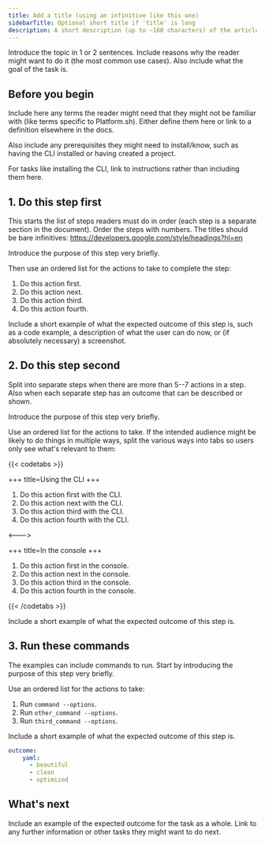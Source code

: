 ```yaml
---
title: Add a title (using an infinitive like this one)
sidebarTitle: Optional short title if 'title' is long
description: A short description (up to ~160 characters) of the article that should make sense out of context (like on a listing page).
---
```


<!-- 
When to use
  When there is a single outcome a user wants to achieve.
  When you want to explain how to get to the outcome in ordered steps.
  https://diataxis.fr/how-to-guides/ 

How to use
  1. Copy this template into the right directory in /src/docs/.
  2. Rename it to match the title.
  3. Replace the following content with your own.
-->

Introduce the topic in 1 or 2 sentences.
Include reasons why the reader might want to do it
(the most common use cases).
Also include what the goal of the task is.

## Before you begin

Include here any terms the reader might need
that they might not be familiar with
(like terms specific to Platform.sh).
Either define them here or link to a definition elsewhere in the docs.

Also include any prerequisites they might need to install/know,
such as having the CLI installed or having created a project.

For tasks like installing the CLI,
link to instructions rather than including them here.

## 1. Do this step first

This starts the list of steps readers must do in order
(each step is a separate section in the document).
Order the steps with numbers.
The titles should be bare infinitives: https://developers.google.com/style/headings?hl=en

Introduce the purpose of this step very briefly.

Then use an ordered list for the actions to take to complete the step:

1. Do this action first.
1. Do this action next.
1. Do this action third.
1. Do this action fourth.

Include a short example of what the expected outcome of this step is,
such as a code example, a description of what the user can do now,
or (if absolutely necessary) a screenshot.

## 2. Do this step second

Split into separate steps when there are more than 5--7 actions in a step.
Also when each separate step has an outcome that can be described or shown.

Introduce the purpose of this step very briefly.

Use an ordered list for the actions to take.
If the intended audience might be likely to do things in multiple ways,
split the various ways into tabs so users only see what's relevant to them:

{{< codetabs >}}

+++
title=Using the CLI
+++

1. Do this action first with the CLI.
1. Do this action next with the CLI.
1. Do this action third with the CLI.
1. Do this action fourth with the CLI.

<--->

+++
title=In the console
+++

1. Do this action first in the console.
1. Do this action next in the console.
1. Do this action third in the console.
1. Do this action fourth in the console.

{{< /codetabs >}}

Include a short example of what the expected outcome of this step is.

## 3. Run these commands

The examples can include commands to run.
Start by introducing the purpose of this step very briefly.

Use an ordered list for the actions to take:

1. Run `command --options`.
1. Run `other_command --options`.
1. Run `third_command --options`.

Include a short example of what the expected outcome of this step is.

```yaml
outcome:
    yaml:
      - beautiful
      - clean
      - optimized
```

## What's next

Include an example of the expected outcome for the task as a whole.
Link to any further information or other tasks they might want to do next.

